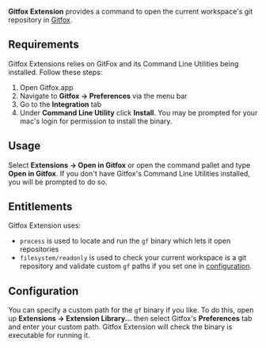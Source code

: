**Gitfox Extension** provides a command to open the current workspace's git repository in [Gitfox](https://www.gitfox.app).

## Requirements

Gitfox Extensions relies on GitFox and its Command Line Utilities being installed.
Follow these steps:

1. Open Gitfox.app
2. Navigate to **Gitfox → Preferences** via the menu bar
3. Go to the **Integration** tab
4. Under **Command Line Utility** click **Install**.
   You may be prompted for your mac's login for permission to install the binary.

## Usage

Select **Extensions → Open in Gitfox** or open the command pallet and type **Open in Gitfox**.
If you don't have Gitfox's Command Line Utilities installed, you will be prompted to do so.

## Entitlements

Gitfox Extension uses:

- `process` is used to locate and run the `gf` binary which lets it open repositories
- `filesystem/readonly` is used to check your current workspace is a git repository and validate custom `gf` paths if you set one in [configuration](#configuration).

## Configuration

You can specify a custom path for the `gf` binary if you like.
To do this, open up **Extensions → Extension Library...** then select Gitfox's **Preferences** tab
and enter your custom path.
Gitfox Extension will check the binary is executable for running it.
